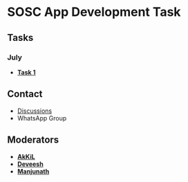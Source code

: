 # SOSC App Development Task

## Tasks

### July

- **[Task 1](https://github.com/HeimanPictures/SOSC-App-Dev/blob/main/July/Task%201/README.md)**

## Contact

- [Discussions](https://github.com/HeimanPictures/SOSC-App-Dev/discussions/1)
- WhatsApp Group

## Moderators

- **[AkKiL](https://github.com/HeimanPictures/)**
- **[Deveesh](https://github.com/Deveesh-Shetty)**
- **[Manjunath](https://github.com/thatcodechap)**
